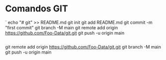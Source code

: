 # Comandos GIT

`
echo "# git" >> README.md
git init
git add README.md
git commit -m "first commit"
git branch -M main
git remote add origin https://github.com/Foo-Data/git.git
git push -u origin main
```

```
git remote add origin https://github.com/Foo-Data/git.git
git branch -M main
git push -u origin main
```